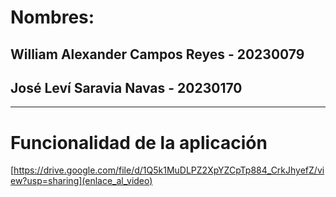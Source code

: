 # Nombres:

## William Alexander Campos Reyes - 20230079  
## José Leví Saravia Navas - 20230170  

---

# Funcionalidad de la aplicación
[https://drive.google.com/file/d/1Q5k1MuDLPZ2XpYZCpTp884_CrkJhyefZ/view?usp=sharing](enlace_al_video)
